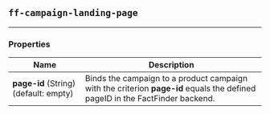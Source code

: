 ## `ff-campaign-landing-page`
___
### Properties
| Name | Description |
| ---- | ----------- |
| **page-id**&nbsp;(String) (default: empty) | Binds the campaign to a product campaign with the criterion **page-id** equals the defined pageID in the FactFinder backend. |
